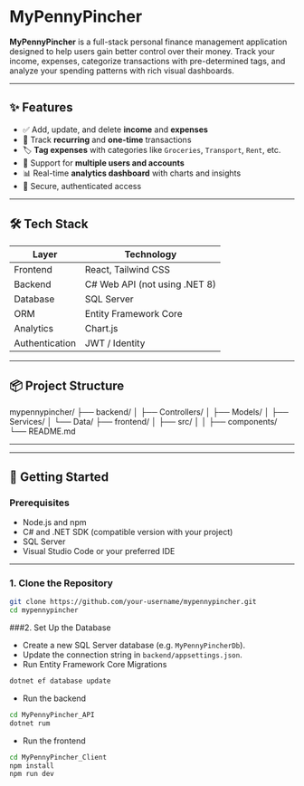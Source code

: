 # MyPennyPincher

**MyPennyPincher** is a full-stack personal finance management application designed to help users gain better control over their money. Track your income, expenses, categorize transactions with pre-determined tags, and analyze your spending patterns with rich visual dashboards.

---

## ✨ Features

- ✅ Add, update, and delete **income** and **expenses**
- 🔁 Track **recurring** and **one-time** transactions
- 🏷️ **Tag expenses** with categories like `Groceries`, `Transport`, `Rent`, etc.
- 👥 Support for **multiple users and accounts**
- 📊 Real-time **analytics dashboard** with charts and insights
- 🔐 Secure, authenticated access

---

## 🛠️ Tech Stack

| Layer        | Technology              |
|--------------|--------------------------|
| Frontend     | React, Tailwind CSS       |
| Backend      | C# Web API (not using .NET 8) |
| Database     | SQL Server                |
| ORM          | Entity Framework Core     |
| Analytics    | Chart.js      |
| Authentication | JWT / Identity           |

---

## 📦 Project Structure
mypennypincher/
├── backend/
│ ├── Controllers/
│ ├── Models/
│ ├── Services/
│ └── Data/
├── frontend/
│ ├── src/
│ │ ├── components/
└── README.md

---

---

## 🚀 Getting Started

### Prerequisites

- Node.js and npm
- C# and .NET SDK (compatible version with your project)
- SQL Server
- Visual Studio Code or your preferred IDE

---

### 1. Clone the Repository

```bash
git clone https://github.com/your-username/mypennypincher.git
cd mypennypincher
```
###2. Set Up the Database

- Create a new SQL Server database (e.g. `MyPennyPincherDb`).
- Update the connection string in `backend/appsettings.json`.
- Run Entity Framework Core Migrations
```bash
dotnet ef database update
```
- Run the backend
```bash
cd MyPennyPincher_API
dotnet rum
```

- Run the frontend
```bash
cd MyPennyPincher_Client
npm install
npm run dev
